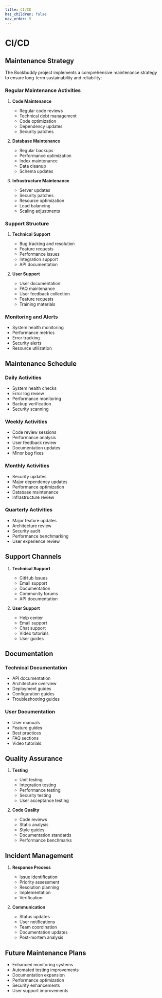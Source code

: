 ```yaml
---
title: CI/CD
has_children: false
nav_order: 9
---
```


# CI/CD

## Maintenance Strategy

The Bookbuddy project implements a comprehensive maintenance strategy to ensure long-term sustainability and reliability:

### Regular Maintenance Activities

1. **Code Maintenance**
   - Regular code reviews
   - Technical debt management
   - Code optimization
   - Dependency updates
   - Security patches

2. **Database Maintenance**
   - Regular backups
   - Performance optimization
   - Index maintenance
   - Data cleanup
   - Schema updates

3. **Infrastructure Maintenance**
   - Server updates
   - Security patches
   - Resource optimization
   - Load balancing
   - Scaling adjustments

### Support Structure

1. **Technical Support**
   - Bug tracking and resolution
   - Feature requests
   - Performance issues
   - Integration support
   - API documentation

2. **User Support**
   - User documentation
   - FAQ maintenance
   - User feedback collection
   - Feature requests
   - Training materials

### Monitoring and Alerts

- System health monitoring
- Performance metrics
- Error tracking
- Security alerts
- Resource utilization

## Maintenance Schedule

### Daily Activities
- System health checks
- Error log review
- Performance monitoring
- Backup verification
- Security scanning

### Weekly Activities
- Code review sessions
- Performance analysis
- User feedback review
- Documentation updates
- Minor bug fixes

### Monthly Activities
- Security updates
- Major dependency updates
- Performance optimization
- Database maintenance
- Infrastructure review

### Quarterly Activities
- Major feature updates
- Architecture review
- Security audit
- Performance benchmarking
- User experience review

## Support Channels

1. **Technical Support**
   - GitHub Issues
   - Email support
   - Documentation
   - Community forums
   - API documentation

2. **User Support**
   - Help center
   - Email support
   - Chat support
   - Video tutorials
   - User guides

## Documentation

### Technical Documentation
- API documentation
- Architecture overview
- Deployment guides
- Configuration guides
- Troubleshooting guides

### User Documentation
- User manuals
- Feature guides
- Best practices
- FAQ sections
- Video tutorials

## Quality Assurance

1. **Testing**
   - Unit testing
   - Integration testing
   - Performance testing
   - Security testing
   - User acceptance testing

2. **Code Quality**
   - Code reviews
   - Static analysis
   - Style guides
   - Documentation standards
   - Performance benchmarks

## Incident Management

1. **Response Process**
   - Issue identification
   - Priority assessment
   - Resolution planning
   - Implementation
   - Verification

2. **Communication**
   - Status updates
   - User notifications
   - Team coordination
   - Documentation updates
   - Post-mortem analysis

## Future Maintenance Plans

- Enhanced monitoring systems
- Automated testing improvements
- Documentation expansion
- Performance optimization
- Security enhancements
- User support improvements 
